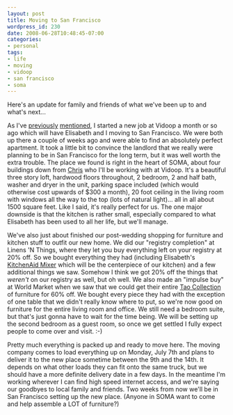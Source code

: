```yaml
---
layout: post
title: Moving to San Francisco
wordpress_id: 230
date: 2008-06-28T10:48:45-07:00
categories:
- personal
tags:
- life
- moving
- vidoop
- san francisco
- soma
---
```

Here's an update for family and friends of what we've been up to and what's next...

As I've [previously][] [mentioned][], I started a new job at Vidoop a month or so ago which will have Elisabeth and I
moving to San Francisco.  We were both up there a couple of weeks ago and were able to find an absolutely perfect
apartment.  It took a little bit to convince the landlord that we really were planning to be in San Francisco for the
long term, but it was well worth the extra trouble.  The place we found is right in the heart of SOMA, about four
buildings down from [Chris][] who I'll be working with at Vidoop.  It's a beautiful three story loft, hardwood floors
throughout, 2 bedroom, 2 and half bath, washer and dryer in the unit, parking space included (which would otherwise cost
upwards of $300 a month), 20 foot ceiling in the living room with windows all the way to the top (lots of natural
light)... all in all about 1500 square feet.  Like I said, it's really perfect for us.  The one major downside is that
the kitchen is rather small, especially compared to what Elisabeth has been used to all her life, but we'll manage.

We've also just about finished our post-wedding shopping for furniture and kitchen stuff to outfit our new home.  We did
our "registry completion" at Linens 'N Things, where they let you buy everything left on your registry at 20% off.  So
we bought everything they had (including Elisabeth's [KitchenAid Mixer][] which will be the centerpiece of our kitchen)
and a few additional things we saw.  Somehow I think we got 20% off the things that *weren't* on our registry as well,
but oh well.  We also made an "impulse buy" at World Market when we saw that we could get their entire [Tao
Collection][] of furniture for 60% off.  We bought every piece they had with the exception of one table that we didn't
really know where to put, so we're now good on furniture for the entire living room and office.  We still need a bedroom
suite, but that's just gonna have to wait for the time being.  We will be setting up the second bedroom as a guest room,
so once we get settled I fully expect people to come over and visit. :-)

Pretty much everything is packed up and ready to move here.  The moving company comes to load everything up on Monday,
July 7th and plans to deliver it to the new place sometime between the 9th and the 14th.  It depends on what other loads
they can fit onto the same truck, but we should have a more definite delivery date in a few days.  In the meantime I'm
working wherever I can find high speed internet access, and we're saying our goodbyes to local family and friends.  Two
weeks from now we'll be in San Francisco setting up the new place.  (Anyone in SOMA want to come and help assemble a LOT
of furniture?)

[previously]: http://willnorris.com/2008/04/new-beginnings
[mentioned]: http://willnorris.com/2008/05/why-im-going-to-vidoop
[Chris]: http://factoryjoe.com/
[KitchenAid Mixer]: http://xrl.us/hnz4n
[Tao Collection]: http://xrl.us/hnwzc
